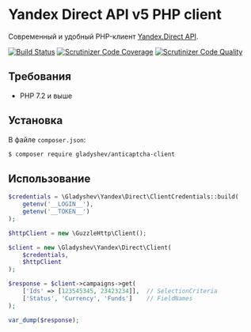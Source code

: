 Yandex Direct API v5 PHP client
===============================

Современный и удобный PHP-клиент [Yandex.Direct API](https://tech.yandex.ru/direct/doc/dg/concepts/about-docpage/). 

[![Build Status](https://travis-ci.org/gladyshev/yandex-direct-client.svg?branch=v4.x)](https://travis-ci.org/gladyshev/yandex-direct-client)
[![Scrutinizer Code Coverage](https://scrutinizer-ci.com/g/gladyshev/yandex-direct-client/badges/coverage.png?b=v4.x)](https://scrutinizer-ci.com/g/gladyshev/yandex-direct-client/?branch=v4.x)
[![Scrutinizer Code Quality](https://scrutinizer-ci.com/g/gladyshev/yandex-direct-client/badges/quality-score.png?b=v4.x)](https://scrutinizer-ci.com/g/gladyshev/yandex-direct-client/?branch=v4.x)

## Требования
 * PHP 7.2 и выше

## Установка  
В файле `composer.json`:
```bash
$ composer require gladyshev/anticaptcha-client
```

## Использование

```php
$credentials = \Gladyshev\Yandex\Direct\ClientCredentials::build(
    getenv('__LOGIN__'),
    getenv('__TOKEN__')
); 

$httpClient = new \GuzzleHttp\Client();

$client = new \Gladyshev\Yandex\Direct\Client(
    $credentials,
    $httpClient
);

$response = $client->campaigns->get(
    ['Ids' => [123545345, 23423234]],  // SelectionCriteria
    ['Status', 'Currency', 'Funds']    // FieldNames
);

var_dump($response);
```
